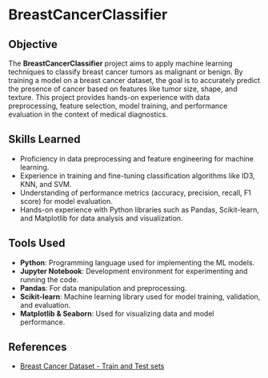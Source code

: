 # BreastCancerClassifier

## Objective
The **BreastCancerClassifier** project aims to apply machine learning techniques to classify breast cancer tumors as malignant or benign. By training a model on a breast cancer dataset, the goal is to accurately predict the presence of cancer based on features like tumor size, shape, and texture. This project provides hands-on experience with data preprocessing, feature selection, model training, and performance evaluation in the context of medical diagnostics.

## Skills Learned
- Proficiency in data preprocessing and feature engineering for machine learning.
- Experience in training and fine-tuning classification algorithms like ID3, KNN, and SVM.
- Understanding of performance metrics (accuracy, precision, recall, F1 score) for model evaluation.
- Hands-on experience with Python libraries such as Pandas, Scikit-learn, and Matplotlib for data analysis and visualization.

## Tools Used
- **Python**: Programming language used for implementing the ML models.
- **Jupyter Notebook**: Development environment for experimenting and running the code.
- **Pandas**: For data manipulation and preprocessing.
- **Scikit-learn**: Machine learning library used for model training, validation, and evaluation.
- **Matplotlib & Seaborn**: Used for visualizing data and model performance.

## References
- [Breast Cancer Dataset - Train and Test sets](https://drive.google.com/drive/folders/1xmdHvW-nqC8fD1rcwlVWpo61xBODbJ8y?usp=drive_link)
